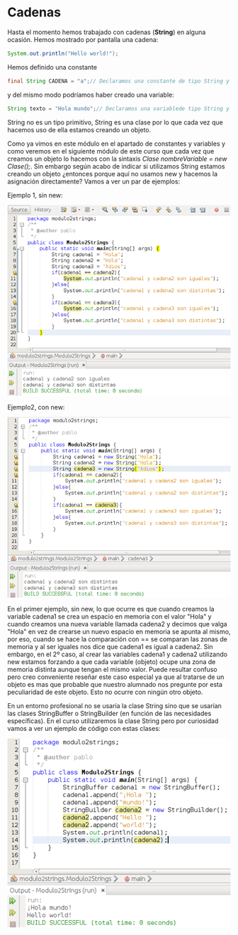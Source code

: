 # Cadenas

Hasta el momento hemos trabajado con cadenas (**String**) en alguna ocasión. Hemos mostrado por pantalla una cadena:

```java
System.out.println("Hello world!");
```

Hemos definido una constante

```java
final String CADENA = "a";// Declaramos una constante de tipo String y nombre CADENA y le asignamos el valor "a". Fíjate en que son comillas dobles.
```

y del mismo modo podríamos haber creado una variable:

```java
String texto = "Hola mundo";// Declaramos una variablede tipo String y nombre textoy le asignamos el valor "Hola mundo". Fíjate en que son comillas dobles.
```

String no es un tipo primitivo, String es una clase por lo que cada vez que hacemos uso de ella estamos creando un objeto.

Como ya vimos en este módulo en el apartado de constantes y variables y como veremos en el siguiente módulo de este curso que cada vez que creamos un objeto lo hacemos con la sintaxis _Clase nombreVariable = new Clase();_. Sin embargo según acabo de indicar si utilizamos String estamos creando un objeto ¿entonces porque aquí no usamos new y hacemos la asignación directamente? Vamos a ver un par de ejemplos:

Ejemplo 1, sin new:


![Código con ejemplos de String sin usar new](img/Modulo2StringsSinNew.png "Código con ejemplos de String sin usar new")


Ejemplo2, con new:


![Código con ejemplos de String usando new](img/Modulo2StringsConNew.png "Código con ejemplos de String usando new")


En el primer ejemplo, sin new, lo que ocurre es que cuando creamos la variable cadena1 se crea un espacio en memoria con el valor "Hola" y cuando creamos una nueva variable llamada cadena2 y decimos que valga "Hola" en vez de crearse un nuevo espacio en memoria se apunta al mismo, por eso, cuando se hace la comparación con == se comparan las zonas de memoria y al ser iguales nos dice que cadena1 es igual a cadena2. Sin embargo, en el 2º caso, al crear las variables cadena1 y cadena2 utilizando new estamos forzando a que cada variable (objeto) ocupe una zona de memoria distinta aunque tengan el mismo valor. Puede resultar confuso pero creo conveniente reseñar este caso especial ya que al tratarse de un objeto es mas que probable que nuestro alumnado nos pregunte por esta peculiaridad de este objeto. Esto no ocurre con ningún otro objeto.

En un entorno profesional no se usaría la clase String sino que se usarían las clases StringBuffer o StringBuilder (en función de las necesidades específicas). En el curso utilizaremos la clase String pero por curiosidad vamos a ver un ejemplo de código con estas clases:


![Codigo con ejemplo de uso de StringBuffer y StringBuilder](img/Modulo2StringsBufferBuilder.png "Codigo con ejemplo de uso de StringBuffer y StringBuilder")


